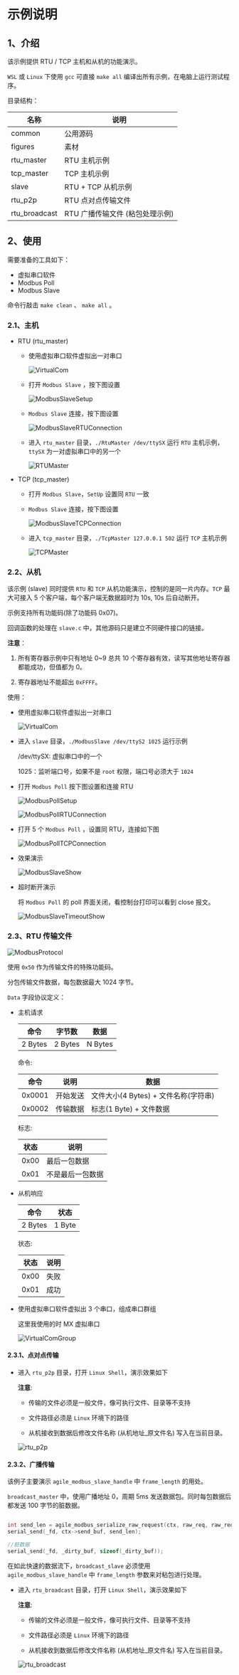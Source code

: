 # 示例说明

## 1、介绍

该示例提供 RTU / TCP 主机和从机的功能演示。

`WSL` 或 `Linux` 下使用 `gcc` 可直接 `make all` 编译出所有示例，在电脑上运行测试程序。

目录结构：

| 名称 | 说明 |
| ---- | ---- |
| common | 公用源码 |
| figures | 素材 |
| rtu_master | RTU 主机示例 |
| tcp_master  | TCP 主机示例 |
| slave  | RTU + TCP 从机示例 |
| rtu_p2p  | RTU 点对点传输文件 |
| rtu_broadcast  | RTU 广播传输文件 (粘包处理示例) |

## 2、使用

需要准备的工具如下：

- 虚拟串口软件
- Modbus Poll
- Modbus Slave

命令行敲击 `make clean` 、 `make all` 。

### 2.1、主机

- RTU (rtu_master)

  - 使用虚拟串口软件虚拟出一对串口

    ![VirtualCom](./figures/VirtualCom.jpg)

  - 打开 `Modbus Slave` ，按下图设置

    ![ModbusSlaveSetup](./figures/ModbusSlaveSetup.jpg)

  - `Modbus Slave` 连接，按下图设置

    ![ModbusSlaveRTUConnection](./figures/ModbusSlaveRTUConnection.jpg)

  - 进入 `rtu_master` 目录，`./RtuMaster /dev/ttySX` 运行 `RTU` 主机示例，`ttySX` 为一对虚拟串口中的另一个

    ![RTUMaster](./figures/RTUMaster.jpg)

- TCP (tcp_master)

  - 打开 `Modbus Slave`，`SetUp` 设置同 `RTU` 一致

  - `Modbus Slave` 连接，按下图设置

    ![ModbusSlaveTCPConnection](./figures/ModbusSlaveTCPConnection.jpg)

  - 进入 `tcp_master` 目录，`./TcpMaster 127.0.0.1 502` 运行 `TCP` 主机示例

    ![TCPMaster](./figures/TCPMaster.jpg)

### 2.2、从机

该示例 (slave) 同时提供 `RTU` 和 `TCP` 从机功能演示，控制的是同一片内存。`TCP` 最大可接入 5 个客户端，每个客户端无数据超时为 10s, 10s 后自动断开。

示例支持所有功能码(除了功能码 0x07)。

回调函数的处理在 `slave.c` 中，其他源码只是建立不同硬件接口的链接。

**注意**：

1. 所有寄存器示例中只有地址 0~9 总共 10 个寄存器有效，读写其他地址寄存器都能成功，但值都为 0。

2. 寄存器地址不能超出 `0xFFFF`。

使用：

- 使用虚拟串口软件虚拟出一对串口

  ![VirtualCom](./figures/VirtualCom.jpg)

- 进入 `slave` 目录，`./ModbusSlave /dev/ttyS2 1025` 运行示例

  /dev/ttySX: 虚拟串口中的一个

  1025：监听端口号，如果不是 `root` 权限，端口号必须大于 `1024`

- 打开 `Modbus Poll` 按下图设置和连接 RTU

  ![ModbusPollSetup](./figures/ModbusPollSetup.jpg)

  ![ModbusPollRTUConnection](./figures/ModbusPollRTUConnection.jpg)

- 打开 5 个 `Modbus Poll` ，设置同 RTU，连接如下图

  ![ModbusPollTCPConnection](./figures/ModbusPollTCPConnection.jpg)

- 效果演示

  ![ModbusSlaveShow](./figures/ModbusSlaveShow.jpg)

- 超时断开演示

  将 `Modbus Poll` 的 poll 界面关闭，看控制台打印可以看到 close 报文。

  ![ModbusSlaveTimeoutShow](./figures/ModbusSlaveTimeoutShow.jpg)

### 2.3、RTU 传输文件

![ModbusProtocol](./figures/ModbusProtocol.jpg)

使用 `0x50` 作为传输文件的特殊功能码。

分包传输文件数据，每包数据最大 1024 字节。

`Data` 字段协议定义：

- 主机请求

  | 命令 | 字节数 | 数据 |
  | ---- | ---- | ---- |
  | 2 Bytes | 2 Bytes | N Bytes |

  命令:

  | 命令 | 说明 | 数据 |
  | ---- | ---- | ---- |
  | 0x0001 | 开始发送 | 文件大小(4 Bytes) + 文件名称(字符串) |
  | 0x0002 | 传输数据 | 标志(1 Byte) + 文件数据 |

  标志:

  | 状态 | 说明 |
  | ---- | ---- |
  | 0x00 | 最后一包数据 |
  | 0x01 | 不是最后一包数据 |

- 从机响应

  | 命令 | 状态 |
  | ---- | ---- |
  | 2 Bytes | 1 Byte |

  状态:

  | 状态 | 说明 |
  | ---- | ---- |
  | 0x00 | 失败 |
  | 0x01 | 成功 |

- 使用虚拟串口软件虚拟出 3 个串口，组成串口群组

  这里我使用的时 MX 虚拟串口

  ![VirtualComGroup](./figures/VirtualComGroup.jpg)

#### 2.3.1、点对点传输

- 进入 `rtu_p2p` 目录，打开 `Linux Shell`，演示效果如下

  **注意**:

  - 传输的文件必须是一般文件，像可执行文件、目录等不支持

  - 文件路径必须是 `Linux` 环境下的路径

  - 从机接收到数据后修改文件名称 (从机地址_原文件名) 写入在当前目录。

  ![rtu_p2p](./figures/rtu_p2p.gif)

#### 2.3.2、广播传输

该例子主要演示 `agile_modbus_slave_handle` 中 `frame_length` 的用处。

`broadcast_master` 中，使用广播地址 0，周期 5ms 发送数据包。同时每包数据后都发送 100 字节的脏数据。

```C

int send_len = agile_modbus_serialize_raw_request(ctx, raw_req, raw_req_len);
serial_send(_fd, ctx->send_buf, send_len);

//脏数据
serial_send(_fd, _dirty_buf, sizeof(_dirty_buf));

```

在如此快速的数据流下，`broadcast_slave` 必须使用 `agile_modbus_slave_handle` 中 `frame_length` 参数来对粘包进行处理。

- 进入 `rtu_broadcast` 目录，打开 `Linux Shell`，演示效果如下

  **注意**:

  - 传输的文件必须是一般文件，像可执行文件、目录等不支持

  - 文件路径必须是 `Linux` 环境下的路径

  - 从机接收到数据后修改文件名称 (从机地址_原文件名) 写入在当前目录。

  ![rtu_broadcast](./figures/rtu_broadcast.gif)
